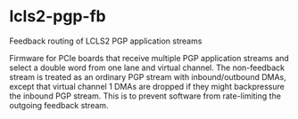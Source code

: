 # lcls2-pgp-fb
Feedback routing of LCLS2 PGP application streams

Firmware for PCIe boards that receive multiple PGP application streams and select a double word from one lane and virtual channel.  The non-feedback stream is treated as an ordinary PGP stream with inbound/outbound DMAs, except that virtual channel 1 DMAs are dropped if they might backpressure the inbound PGP stream.  This is to prevent software from rate-limiting the outgoing feedback stream.